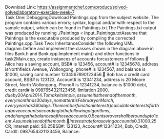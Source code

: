 Download Link: https://assignmentchef.com/product/solved-solvedlaboratory-exercise-week-7
<br>
Task One: DebuggingDownload Paintings.cpp from the subject website. The program contains various errors; syntax, logical and/or with respect to the sample output, which can be found in Paintings.txt.The Paintings.txt output was produced by running ./Paintings &lt; Input_Paintings.txtAssume that Paintings is the executable produced by compiling the corrected Paintings.cpp.Task Two: InheritanceConsider the following UML diagram.Define and implement the classes shown in the diagram above in files Bank.h and Bank.cpp.Implement main() and other functions in task2Main.cpp, create instances of accounts forcustomers of follows: Alice has a saving account, BSB# is 123456, account# is 12345678, address isNorthfields Avenue, Wollongong, phone# is 1234567, and balance is $1000, saving card number 1234567890123456. Bob has a credit card account, BSB# is 123123, Account# is 12341234, address is 20 Moore Street, North Wollongong, Phone# is 12341234, balance is $1000 debt, credit card# is 0987654321123456, limitation $2000, due by 20 April 2014.To make it simple, assume it is the end of the month, every month has 30 days, no matter it is February or March, every year has 360 days. The member function interest() calculates interests for the above accounts according to the following algorithms, and change the balances of those accounts. 0.5 cents or over shall be round up to 1 cent.Assume it is end of the month. Interest rate for a saving account is 0.3% per year. Add the interest to the balance of saving account every month. Use following expression to compute interest for a saving account (A month has 30 days):interest-rate-per-day = 0.3% / 360,interest = balance * interest-rate-per-day * 30. If the credit card over due days less than or equals to 15 days, interest rate is 12.5% per year, 18% per year for overdue more than 15 days. Add interest to the account. Use the following expressions to compute the penalty interest for a credit card account:There are 10 days expired from 20/04/2014 to the end of the month. The interest rate is 12.5% per year.interest-rate-per-day = 12.5% / 360,interest = balance * interest-rate-per-day * 10.Compile the files byCC –o interest.exe task2Main.cpp Bank.cppAnd execute./interest.exeThe output details are following:BSB#: 123456, Account#: 12345678, Alice, Saving, Card#: 1234567890123456, Balance:$1000.25 CR, Interest paid: $0.25BSB#: 123123, Account#:12341234, Bob, Credit, Card#: 0987654321123456, Balance: